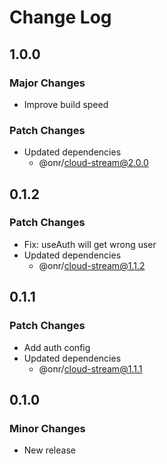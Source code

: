 # Change Log

## 1.0.0

### Major Changes

- Improve build speed

### Patch Changes

- Updated dependencies
  - @onr/cloud-stream@2.0.0

## 0.1.2

### Patch Changes

- Fix: useAuth will get wrong user
- Updated dependencies
  - @onr/cloud-stream@1.1.2

## 0.1.1

### Patch Changes

- Add auth config
- Updated dependencies
  - @onr/cloud-stream@1.1.1

## 0.1.0

### Minor Changes

- New release
